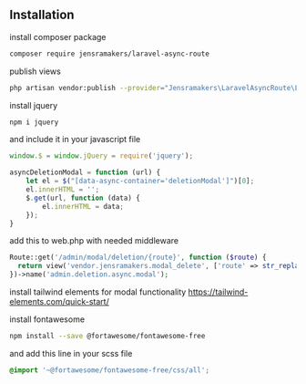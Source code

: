 ## Installation

install composer package
```bash
composer require jensramakers/laravel-async-route
```
publish views
```bash
php artisan vendor:publish --provider="Jensramakers\LaravelAsyncRoute\LaravelAsyncRouteServiceProvider"
```
install jquery
```bash
npm i jquery
```
and include it in your javascript file
```js
window.$ = window.jQuery = require('jquery');

asyncDeletionModal = function (url) {
    let el = $("[data-async-container='deletionModal']")[0];
    el.innerHTML = '';
    $.get(url, function (data) {
        el.innerHTML = data;
    });
}
```
add this to web.php with needed middleware
```php
Route::get('/admin/modal/deletion/{route}', function ($route) { 
  return view('vendor.jensramakers.modal_delete', ['route' => str_replace('\\', '/', $route)])->render();
})->name('admin.deletion.async.modal');
```
install tailwind elements for modal functionality https://tailwind-elements.com/quick-start/

install fontawesome
```bash
npm install --save @fortawesome/fontawesome-free
```
and add this line in your scss file
```scss
@import '~@fortawesome/fontawesome-free/css/all';
```
